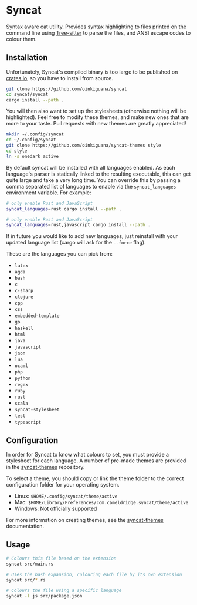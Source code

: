 [Tree-sitter]: https://github.com/tree-sitter/tree-sitter
[syncat-themes]: https://github.com/oinkiguana/syncat-themes
[crates.io]: https://crates.io

# Syncat

Syntax aware cat utility. Provides syntax highlighting to files printed on the command line using
[Tree-sitter][] to parse the files, and ANSI escape codes to colour them.

## Installation

Unfortunately, Syncat's compiled binary is too large to be published on [crates.io], so you have
to install from source.

```bash
git clone https://github.com/oinkiguana/syncat
cd syncat/syncat
cargo install --path .
```

You will then also want to set up the stylesheets (otherwise nothing will be highlighted). Feel
free to modify these themes, and make new ones that are more to your taste. Pull requests with
new themes are greatly appreciated!

```bash
mkdir ~/.config/syncat
cd ~/.config/syncat
git clone https://github.com/oinkiguana/syncat-themes style
cd style
ln -s onedark active
```

By default syncat will be installed with all languages enabled. As each language's parser is
statically linked to the resulting executable, this can get quite large and take a very long time.
You can override this by passing a comma separated list of languages to enable via the
`syncat_languages` environment variable. For example:

```bash
# only enable Rust and JavaScript
syncat_languages=rust cargo install --path .

# only enable Rust and JavaScript
syncat_languages=rust,javascript cargo install --path .
```

If in future you would like to add new languages, just reinstall with your updated language list
(cargo will ask for the `--force` flag).

These are the languages you can pick from:
*   `latex`
*   `agda`
*   `bash`
*   `c`
*   `c-sharp`
*   `clojure`
*   `cpp`
*   `css`
*   `embedded-template`
*   `go`
*   `haskell`
*   `html`
*   `java`
*   `javascript`
*   `json`
*   `lua`
*   `ocaml`
*   `php`
*   `python`
*   `regex`
*   `ruby`
*   `rust`
*   `scala`
*   `syncat-stylesheet`
*   `test`
*   `typescript`

## Configuration

In order for Syncat to know what colours to set, you must provide a stylesheet for each language. A
number of pre-made themes are provided in the [syncat-themes][] repository.

To select a theme, you should copy or link the theme folder to the correct configuration folder for
your operating system.

*   Linux: `$HOME/.config/syncat/theme/active`
*   Mac: `$HOME/Library/Preferences/com.cameldridge.syncat/theme/active`
*   Windows: Not officially supported

For more information on creating themes, see the [syncat-themes][] documentation.

## Usage

```bash
# Colours this file based on the extension
syncat src/main.rs

# Uses the bash expansion, colouring each file by its own extension
syncat src/*.rs

# Colours the file using a specific language
syncat -l js src/package.json
```
